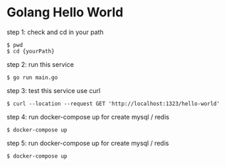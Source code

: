 # Golang Hello World

step 1: check and cd in your path

```
$ pwd 
$ cd {yourPath}
```

step 2: run this service

```
$ go run main.go
```

step 3: test this service use curl

```
$ curl --location --request GET 'http://localhost:1323/hello-world'
```


step 4: run docker-compose up for create mysql / redis

```
$ docker-compose up
```

step 5: run docker-compose up for create mysql / redis

```
$ docker-compose up
```